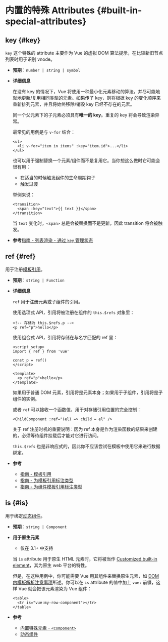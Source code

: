 # 内置的特殊 Attributes {#built-in-special-attributes}

## key {#key}

`key` 这个特殊的 attribute 主要作为 Vue 的虚拟 DOM 算法提示，在比较新旧节点列表时用于识别 vnode。

- **预期**：`number | string | symbol`

- **详细信息**

  在没有 key 的情况下，Vue 将使用一种最小化元素移动的算法，并尽可能地就地更新/复用相同类型的元素。如果传了 key，则将根据 key 的变化顺序来重新排列元素，并且将始终移除/销毁 key 已经不存在的元素。

  同一个父元素下的子元素必须具有**唯一的 key**。重复的 key 将会导致渲染异常。

  最常见的用例是与 `v-for` 结合：

  ```vue-html
  <ul>
    <li v-for="item in items" :key="item.id">...</li>
  </ul>
  ```

  也可以用于强制替换一个元素/组件而不是复用它。当你想这么做时它可能会很有用：

  - 在适当的时候触发组件的生命周期钩子
  - 触发过渡

  举例来说：

  ```vue-html
  <transition>
    <span :key="text">{{ text }}</span>
  </transition>
  ```

  当 `text` 变化时，`<span>` 总是会被替换而不是更新，因此 transition 将会被触发。

- **参考**[指南 - 列表渲染 - 通过 `key` 管理状态](/guide/essentials/list#maintaining-state-with-key)

## ref {#ref}

用于注册[模板引用](/guide/essentials/template-refs)。

- **预期**：`string | Function`

- **详细信息**

  `ref` 用于注册元素或子组件的引用。

  使用选项式 API，引用将被注册在组件的 `this.$refs` 对象里：

  ```vue-html
  <!-- 存储为 this.$refs.p -->
  <p ref="p">hello</p>
  ```

  使用组合式 API，引用将存储在与名字匹配的 ref 里：

  ```vue
  <script setup>
  import { ref } from 'vue'

  const p = ref()
  </script>

  <template>
    <p ref="p">hello</p>
  </template>
  ```

  如果用于普通 DOM 元素，引用将是元素本身；如果用于子组件，引用将是子组件的实例。

  或者 `ref` 可以接收一个函数值，用于对存储引用位置的完全控制：

  ```vue-html
  <ChildComponent :ref="(el) => child = el" />
  ```

  关于 ref 注册时机的重要说明：因为 ref 本身是作为渲染函数的结果来创建的，必须等待组件挂载后才能对它进行访问。

  `this.$refs` 也是非响应式的，因此你不应该尝试在模板中使用它来进行数据绑定。

- **参考**
  - [指南 - 模板引用](/guide/essentials/template-refs)
  - [指南 - 为模板引用标注类型](/guide/typescript/composition-api#typing-template-refs) <sup class="vt-badge ts" />
  - [指南 - 为组件模板引用标注类型](/guide/typescript/composition-api#typing-component-template-refs) <sup class="vt-badge ts" />

## is {#is}

用于绑定[动态组件](/guide/essentials/component-basics#dynamic-components)。

- **预期**：`string | Component`

- **用于原生元素**

  - 仅在 3.1+ 中支持

  当 `is` attribute 用于原生 HTML 元素时，它将被当作 [Customized built-in element](https://html.spec.whatwg.org/multipage/custom-elements.html#custom-elements-customized-builtin-example)，其为原生 web 平台的特性。

  但是，在这种用例中，你可能需要 Vue 用其组件来替换原生元素，如 [DOM 内模板解析注意事项](/guide/essentials/component-basics#in-dom-template-parsing-caveats)所述。你可以在 `is` attribute 的值中加上 `vue:` 前缀，这样 Vue 就会把该元素渲染为 Vue 组件：

  ```vue-html
  <table>
    <tr is="vue:my-row-component"></tr>
  </table>
  ```

- **参考**

  - [内置特殊元素 - `<component>`](/api/built-in-special-elements#component)
  - [动态组件](/guide/essentials/component-basics#dynamic-components)
